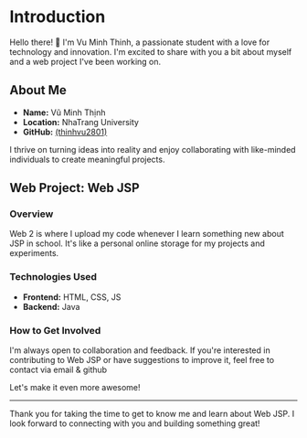 # Introduction

Hello there! 👋 I'm Vu Minh Thinh, a passionate student with a love for technology and innovation. I'm excited to share with you a bit about myself and a web project I've been working on.

## About Me

- **Name:** Vũ Minh Thịnh
- **Location:** NhaTrang University
- **GitHub:** [(thinhvu2801)](https://github.com/thinhvu2801)

I thrive on turning ideas into reality and enjoy collaborating with like-minded individuals to create meaningful projects.

## Web Project: Web JSP

### Overview

Web 2 is where I upload my code whenever I learn something new about JSP in school. It's like a personal online storage for my projects and experiments. 

### Technologies Used

- **Frontend:** HTML, CSS, JS
- **Backend:** Java

### How to Get Involved

I'm always open to collaboration and feedback. If you're interested in contributing to Web JSP or have suggestions to improve it, feel free to contact via email & github

Let's make it even more awesome!

---

Thank you for taking the time to get to know me and learn about Web JSP. I look forward to connecting with you and building something great!

